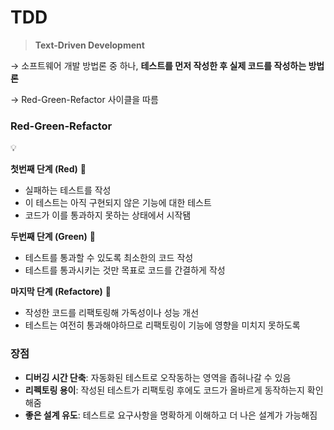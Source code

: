 # TDD
> **Text-Driven Development**
> 

→ 소프트웨어 개발 방법론 중 하나, **테스트를 먼저 작성한 후 실제 코드를 작성하는 방법론**

→ Red-Green-Refactor 사이클을 따름

### Red-Green-Refactor

<aside>
💡

**첫번째 단계 (Red)** 🍎

- 실패하는 테스트를 작성
- 이 테스트는 아직 구현되지 않은 기능에 대한 테스트
- 코드가 이를 통과하지 못하는 상태에서 시작됌

**두번째 단계 (Green)** 🍏

- 테스트를 통과할 수 있도록 최소한의 코드 작성
- 테스트를 통과시키는 것만 목표로 코드를 간결하게 작성

**마지막 단계 (Refactore)** 🍍

- 작성한 코드를 리팩토링해 가독성이나 성능 개선
- 테스트는 여전히 통과해야하므로 리팩토링이 기능에 영향을 미치지 못하도록
</aside>

### 장점

- **디버깅 시간 단축**: 자동화된 테스트로 오작동하는 영역을 좁혀나갈 수 있음
- **리펙토링 용이**: 작성된 테스트가 리팩토링 후에도 코드가 올바르게 동작하는지 확인해줌
- **좋은 설계 유도**: 테스트로 요구사항을 명확하게 이해하고 더 나은 설계가 가능해짐
